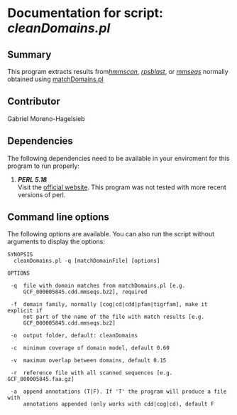 # Documentation for script: _cleanDomains.pl_


## Summary
This program extracts results from[_hmmscan_](http://hmmer.org/), 
[_rpsblast_](https://www.perl.org/), or [_mmseqs_](https://github.com/soedinglab/MMseqs2)
normally obtained using [matchDomains.pl](matchDomains.md)


## Contributor
Gabriel Moreno-Hagelsieb


## Dependencies
The following dependencies need to be available in your enviroment for this 
program to run properly:

1. **_PERL 5.18_**  
Visit the [official website](https://www.perl.org/). This program 
was not tested with more recent versions of perl.


## Command line options
The following options are available. You can also run the 
script without arguments to display the options:  

    SYNOPSIS
      cleanDomains.pl -q [matchDomainFile] [options]

    OPTIONS
    
     -q  file with domain matches from matchDomains.pl [e.g.
         GCF_000005845.cdd.mmseqs.bz2], required

     -f  domain family, normally [cog|cd|cdd|pfam|tigrfam], make it explicit if
         not part of the name of the file with match results [e.g.
         GCF_000005845.cdd.mmseqs.bz2]

     -o  output folder, default: cleanDomains

     -c  minimum coverage of domain model, default 0.60

     -v  maximum overlap between domains, default 0.15

     -r  reference file with all scanned sequences [e.g. GCF_000005845.faa.gz]

     -a  append annotations (T|F). If 'T' the program will produce a file with
         annotations appended (only works with cdd|cog|cd), default F
